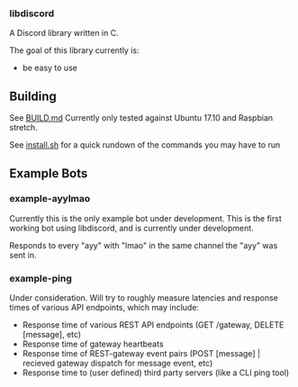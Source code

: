 ### libdiscord
A Discord library written in C.

The goal of this library currently is:
* be easy to use

## Building
See [BUILD.md](building)
Currently only tested against Ubuntu 17.10 and Raspbian stretch.

See [install.sh](install.sh) for a quick rundown of the commands you may have to run


## Example Bots
### example-ayylmao
Currently this is the only example bot under development. 
This is the first working bot using libdiscord, and 
is currently under development.

Responds to every "ayy" with "lmao" in the same channel the "ayy" was sent in.

### example-ping
Under consideration. Will try to roughly measure latencies and response times of various API endpoints, which may include:
* Response time of various REST API endpoints (GET /gateway, DELETE [message], etc)
* Response time of gateway heartbeats
* Response time of REST-gateway event pairs (POST [message] | recieved gateway dispatch for message event, etc)
* Response time to (user defined) third party servers (like a CLI ping tool)

